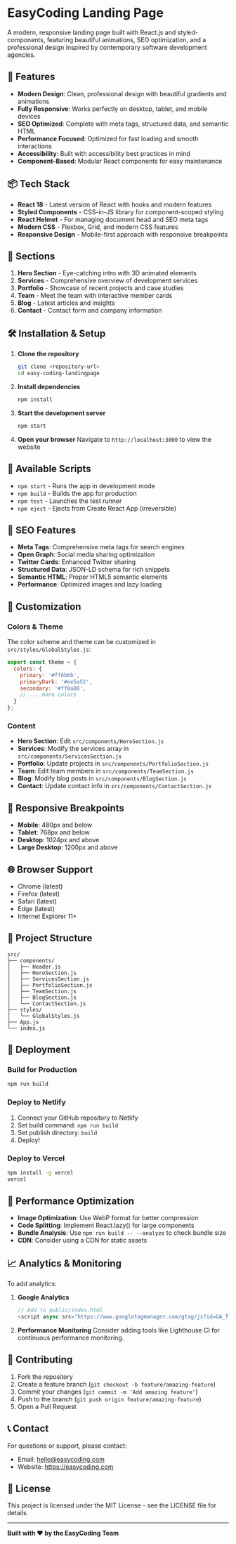 # EasyCoding Landing Page

A modern, responsive landing page built with React.js and styled-components, featuring beautiful animations, SEO optimization, and a professional design inspired by contemporary software development agencies.

## 🚀 Features

- **Modern Design**: Clean, professional design with beautiful gradients and animations
- **Fully Responsive**: Works perfectly on desktop, tablet, and mobile devices
- **SEO Optimized**: Complete with meta tags, structured data, and semantic HTML
- **Performance Focused**: Optimized for fast loading and smooth interactions
- **Accessibility**: Built with accessibility best practices in mind
- **Component-Based**: Modular React components for easy maintenance

## 📦 Tech Stack

- **React 18** - Latest version of React with hooks and modern features
- **Styled Components** - CSS-in-JS library for component-scoped styling
- **React Helmet** - For managing document head and SEO meta tags
- **Modern CSS** - Flexbox, Grid, and modern CSS features
- **Responsive Design** - Mobile-first approach with responsive breakpoints

## 🎨 Sections

1. **Hero Section** - Eye-catching intro with 3D animated elements
2. **Services** - Comprehensive overview of development services
3. **Portfolio** - Showcase of recent projects and case studies
4. **Team** - Meet the team with interactive member cards
5. **Blog** - Latest articles and insights
6. **Contact** - Contact form and company information

## 🛠️ Installation & Setup

1. **Clone the repository**
   ```bash
   git clone <repository-url>
   cd easy-coding-landingpage
   ```

2. **Install dependencies**
   ```bash
   npm install
   ```

3. **Start the development server**
   ```bash
   npm start
   ```

4. **Open your browser**
   Navigate to `http://localhost:3000` to view the website

## 📝 Available Scripts

- `npm start` - Runs the app in development mode
- `npm build` - Builds the app for production
- `npm test` - Launches the test runner
- `npm eject` - Ejects from Create React App (irreversible)

## 🎯 SEO Features

- **Meta Tags**: Comprehensive meta tags for search engines
- **Open Graph**: Social media sharing optimization
- **Twitter Cards**: Enhanced Twitter sharing
- **Structured Data**: JSON-LD schema for rich snippets
- **Semantic HTML**: Proper HTML5 semantic elements
- **Performance**: Optimized images and lazy loading

## 🎨 Customization

### Colors & Theme
The color scheme and theme can be customized in `src/styles/GlobalStyles.js`:

```javascript
export const theme = {
  colors: {
    primary: '#ff6b6b',
    primaryDark: '#ee5a52',
    secondary: '#ff8a80',
    // ... more colors
  }
};
```

### Content
- **Hero Section**: Edit `src/components/HeroSection.js`
- **Services**: Modify the services array in `src/components/ServicesSection.js`
- **Portfolio**: Update projects in `src/components/PortfolioSection.js`
- **Team**: Edit team members in `src/components/TeamSection.js`
- **Blog**: Modify blog posts in `src/components/BlogSection.js`
- **Contact**: Update contact info in `src/components/ContactSection.js`

## 📱 Responsive Breakpoints

- **Mobile**: 480px and below
- **Tablet**: 768px and below
- **Desktop**: 1024px and above
- **Large Desktop**: 1200px and above

## 🌐 Browser Support

- Chrome (latest)
- Firefox (latest)
- Safari (latest)
- Edge (latest)
- Internet Explorer 11+

## 📄 Project Structure

```
src/
├── components/
│   ├── Header.js
│   ├── HeroSection.js
│   ├── ServicesSection.js
│   ├── PortfolioSection.js
│   ├── TeamSection.js
│   ├── BlogSection.js
│   └── ContactSection.js
├── styles/
│   └── GlobalStyles.js
├── App.js
└── index.js
```

## 🚀 Deployment

### Build for Production
```bash
npm run build
```

### Deploy to Netlify
1. Connect your GitHub repository to Netlify
2. Set build command: `npm run build`
3. Set publish directory: `build`
4. Deploy!

### Deploy to Vercel
```bash
npm install -g vercel
vercel
```

## 🔧 Performance Optimization

- **Image Optimization**: Use WebP format for better compression
- **Code Splitting**: Implement React.lazy() for large components
- **Bundle Analysis**: Use `npm run build -- --analyze` to check bundle size
- **CDN**: Consider using a CDN for static assets

## 📈 Analytics & Monitoring

To add analytics:

1. **Google Analytics**
   ```javascript
   // Add to public/index.html
   <script async src="https://www.googletagmanager.com/gtag/js?id=GA_TRACKING_ID"></script>
   ```

2. **Performance Monitoring**
   Consider adding tools like Lighthouse CI for continuous performance monitoring.

## 🤝 Contributing

1. Fork the repository
2. Create a feature branch (`git checkout -b feature/amazing-feature`)
3. Commit your changes (`git commit -m 'Add amazing feature'`)
4. Push to the branch (`git push origin feature/amazing-feature`)
5. Open a Pull Request

## 📞 Contact

For questions or support, please contact:
- Email: hello@easycoding.com
- Website: https://easycoding.com

## 📄 License

This project is licensed under the MIT License - see the LICENSE file for details.

---

**Built with ❤️ by the EasyCoding Team** 